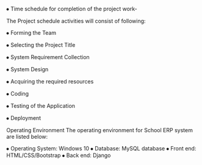 ⦁	Time schedule for completion of the project work-

The Project schedule activities will consist of following:

⦁	Forming the Team

⦁	Selecting the Project Title

⦁	System Requirement Collection

⦁	System Design

⦁	Acquiring the required resources

⦁	Coding

⦁	Testing of the Application

⦁	Deployment

Operating Environment
The operating environment for School ERP system are listed below:

⦁	Operating System: Windows 10
⦁	Database: MySQL database
⦁	Front end: HTML/CSS/Bootstrap
⦁	Back end: Django
